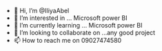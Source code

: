 - 👋 Hi, I’m @IliyaAbel
- 👀 I’m interested in ... Microsoft power BI
- 🌱 I’m currently learning ... Microsoft power BI
- 💞️ I’m looking to collaborate on ...any good project 
- 📫 How to reach me on 09027474580



<!---
IliyaAbel/IliyaAbel is a ✨ special ✨ repository because its `README.md` (this file) appears on your GitHub profile.
You can click the Preview link to take a look at your changes.
--->
